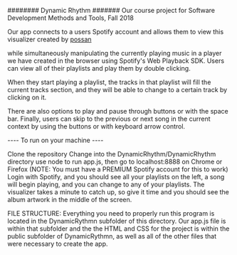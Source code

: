 ######## Dynamic Rhythm #######
Our course project for Software Development Methods and Tools, Fall 2018

Our app connects to a users Spotify account and allows them to view this visualizer created by [possan](
https://github.com/possan/webgl-spotify-connect-now-playing-screen-example)



while simultaneously manipulating the currently playing music in a player we have created in the browser 
using Spotify's Web Playback SDK. Users can view all of their playlists and play them by double clicking.

When they start playing a playlist, the tracks in that playlist will fill the current tracks section, and they will be able to 
change to a certain track by clicking on it. 

There are also options to play and pause through buttons or with the space bar.
Finally, users can skip to the previous or next song in the current context by using the buttons or with keyboard arrow control.


---- To run on your machine ----

Clone the repository
Change into the DynamicRhythm/DynamicRhythm directory
use node to run app.js, then go to localhost:8888 on Chrome or Firefox (NOTE: You must have a PREMIUM Spotify account for this to work)
Login with Spotify, and you should see all your playlists on the left, a song will begin playing, and you can change to any of your playlists.
The visualizer takes a minute to catch up, so give it time and you should see the album artwork in the middle of the screen.

FILE STRUCTURE:
Everything you need to properly run this program is located in the DynamicRythmn subfolder of this directory. Our app.js file is within that subfolder and the the HTML and CSS for the project is within the public subfolder of DynamicRythmn, as well as all of the other files that were necessary to create the app.
